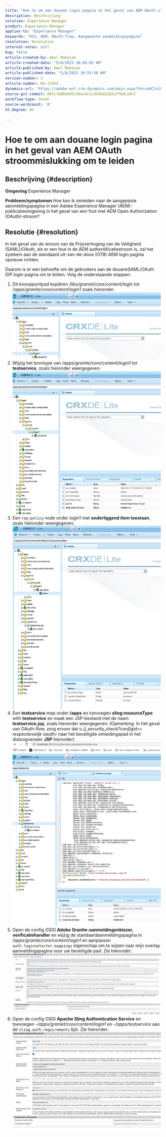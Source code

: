 ```yaml
---
title: "Hoe te om aan douane login pagina in het geval van AEM OAuth stroommislukking om te leiden"
description: Beschrijving
solution: Experience Manager
product: Experience Manager
applies-to: "Experience Manager"
keywords: "KCS, AEM, OAuth-flow, Aangepaste aanmeldingspagina"
resolution: Resolution
internal-notes: null
bug: false
article-created-by: Amol Mahajan
article-created-date: "5/8/2023 10:45:03 AM"
article-published-by: Amol Mahajan
article-published-date: "5/8/2023 10:55:58 AM"
version-number: 3
article-number: KA-21954
dynamics-url: "https://adobe-ent.crm.dynamics.com/main.aspx?forceUCI=1&pagetype=entityrecord&etn=knowledgearticle&id=e93f925e-8ded-ed11-8849-6045bd006295"
source-git-commit: 087c7e88a0d5138ecdc1c4548d2265a7f8dc18c5
workflow-type: tm+mt
source-wordcount: '0'
ht-degree: 0%

---
```


# Hoe te om aan douane login pagina in het geval van AEM OAuth stroommislukking om te leiden

## Beschrijving {#description}

<b>Omgeving</b>
Experience Manager


<b>Probleem/symptomen</b>
Hoe kan ik omleiden naar de aangepaste aanmeldingspagina in een Adobe Experience Manager (AEM)-publicatieomgeving in het geval van een fout met AEM Open Authorization (OAuth)-stroom?


## Resolutie {#resolution}


In het geval van de stroom van de Prijsverhoging van de Veiligheid (SAML)/OAuth, als er een fout in de AEM authentificatiestroom is, zal het systeem aan de standaard uit-van-de-doos (OTB) AEM login pagina opnieuw richten.

Daarom is er een behoefte om de gebruikers aan de douaneSAML/OAuth IDP login pagina om te leiden. Volg de onderstaande stappen:

1. Dit knooppuntpad kopiëren */libs/graniet/core/content/login* tot */apps/granite/core/content/login1* zoals hieronder.![](assets/704db5a9-53eb-ed11-a7c6-6045bd006e5a.png)
2. Wijzig het brontype van */apps/granite/core/content/login1* tot <b>testservice</b>, zoals hieronder weergegeven:![](assets/25e0ebb5-ede4-ed11-a7c7-6045bd006a22.png)
3. Een `rep:policy` node onder login1 met <b>onderliggend item toestaan</b>, zoals hieronder weergegeven:![](assets/cc0347ce-ede4-ed11-a7c7-6045bd006a22.png)
4. Een <b>testservice</b> map onder <b>/apps</b> en toevoegen <b>sling:resourceType</b> with <b>testservice</b> en maak een JSP-bestand met de naam <b>testservice.jsp</b>, zoals hieronder weergegeven: (Opmerking: In het geval van OAuth-flow, zorg ervoor dat u */j_security_check?configid=`<` respectievelijk oauth`>`* naar het beveiligde omleidingspad in het dialoogvenster <b>JSP</b> hieronder)![](assets/aec657e1-ede4-ed11-a7c7-6045bd006a22.png)
5. Open de config OSGI <b>Adobe Granite-aanmeldingenkiezer, verificatiehandler</b> en wijzig de standaardaanmeldingspagina in */apps/granite/core/content/login1* en aanpassen `auth.loginselector.mappings` eigenschap om te wijzen naar mijn overlay aanmeldingspagina voor uw beveiligde pad. Zie hieronder:![](assets/b45869f6-ede4-ed11-a7c7-6045bd006a22.png)
6. Open de config OSGI <b>Apache Sling Authentication Service</b> en toevoegen *-/apps/graniet/core/content/login1* en *-/apps/testservice* aan de `sling.auth.requirements` lijst. Zie hieronder:![](assets/494fad08-eee4-ed11-a7c7-6045bd006a22.png)

